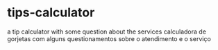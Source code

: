 # tips-calculator
a tip calculator with some question about the services 
calculadora de gorjetas com alguns questionamentos sobre o atendimento e o serviço
